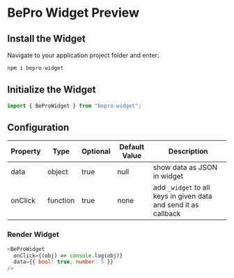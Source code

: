 # BePro Widget Preview

## Install the Widget

Navigate to your application project folder and enter:

```bash
npm i bepro-widget
```

## Initialize the Widget

```js
import { BeProWidget } from "bepro-widget";
```

## Configuration

| Property | Type     | Optional | Default Value | Description                                                     |
| -------- | -------- | -------- | ------------- | --------------------------------------------------------------- |
| data     | object   | true     | null          | show data as JSON in widget                                     |
| onClick  | function | true     | none          | add `_widget` to all keys in given data and send it as callback |

### Render Widget

```js
<BeProWidget
  onClick={(obj) => console.log(obj)}
  data={{ bool: true, number: 5 }}
/>
```
